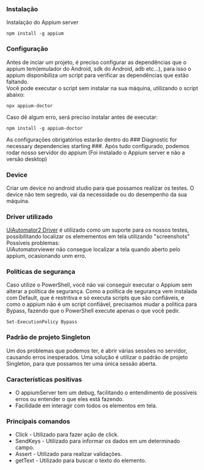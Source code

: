 ### Instalação
Instalação do Appium server
```hash
npm install -g appium
```

### Configuração 
Antes de inciar um projeto, é preciso configurar as dependências que o appium tem(emulador do Android, sdk do Android, adb etc...), para isso o appium disponibiliza um script para verificar as dependências que estão faltando. </br>
Você pode executar o script sem instalar na sua máquina, utilizando o script abaixo:
```hash
npx appium-doctor
```
Caso dê algum erro, será preciso instalar antes de executar:
```hash
npm install -g appium-doctor
```
As configurações obrigatórios estarão dentro do ### Diagnostic for necessary dependencies starting ###. 
Após tudo configurado, podemos rodar nosso servidor do appium (Foi instalado o Appium server e não a versão desktop)

### Device
Criar um device no android studio para que possamos realizar os testes. O device não tem segredo, vai da necessidade ou do desempenho da sua máquina. 

### Driver utilizado
<a href="http://appium.io/docs/en/drivers/android-uiautomator2/index.html"> UiAutomator2 Driver</a> é utilizado como um suporte para os nossos testes, possibilitando
localizar os elemementos em tela utilizando "screenshots"<br>
Possíveis problemas:<br>
UiAutomatorviewer não consegue localizar a tela quando aberto pelo appium, ocasionando unm erro.

### Políticas de segurança
Caso utilize o PowerShell, você não vai conseguir executar o Appium sem alterar a política de segurança. Como a política de segurança vem instalada com Default, que é restritiva e só executa scripts que são confiáveis, e como o appium não é um script confiável, precisamos mudar a política para Bypass, fazendo que o PowerShell execute apenas o que você pedir.
```hash
Set-ExecutionPolicy Bypass
```

### Padrão de projeto Singleton
Um dos problemas que podemos ter, é abrir várias sessões no servidor, causando erros inesperados. Uma solução é utilizar o padrão
de projeto Singleton, para que possamos ter uma única sessão aberta.

### Características positivas
* O appiumServer tem um debug, facilitando o entendimento de possíveis erros ou entender o que eles está fazendo.
* Facilidade em interagir com todos os elementos em tela.

### Principais comandos
* Click - Utilizado para fazer ação de click. 
* SendKeys -  Utilizado para informar os dados em um determinado campo.
* Assert - Utilizado para realizar validações.
* getText - Utilizado para buscar o texto do elemento.